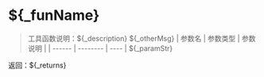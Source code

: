 # ${_funName}

> 工具函数说明：${_description}
${_otherMsg}
| 参数名 | 参数类型 | 参数说明 |
| ------ | -------- | ---- |
${_paramStr}
    
返回：${_returns}